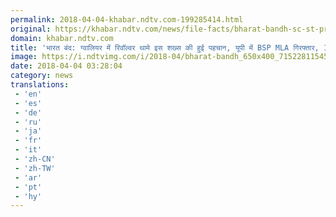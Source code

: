 ```yaml
---
permalink: 2018-04-04-khabar.ndtv.com-199285414.html
original: https://khabar.ndtv.com/news/file-facts/bharat-bandh-sc-st-protest-ten-updates-on-wednesday-1832544
domain: khabar.ndtv.com
title: 'भारत बंद: ग्वालियर में रिवॉल्वर थामे इस शख्स की हुई पहचान, यूपी में BSP MLA गिरफ्तार, 10 बातें'
image: https://i.ndtvimg.com/i/2018-04/bharat-bandh_650x400_71522811545.jpg
date: 2018-04-04 03:28:04
category: news
translations: 
 - 'en'
 - 'es'
 - 'de'
 - 'ru'
 - 'ja'
 - 'fr'
 - 'it'
 - 'zh-CN'
 - 'zh-TW'
 - 'ar'
 - 'pt'
 - 'hy'
---
```


